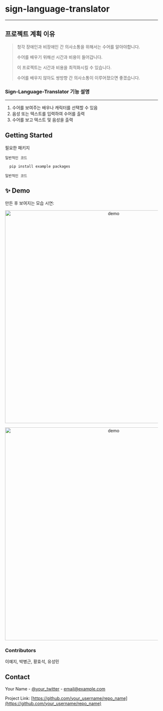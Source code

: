 # sign-language-translator
------------
## 프로젝트 계획 이유
> 청각 장애인과 비장애인 간 의사소통을 위해서는 수어를 알아야합니다.
> 
> 수어를 배우기 위해선 시간과 비용이 들어갑니다.
>
> 이 프로젝트는 시간과 비용을 최적화시킬 수 있습니다.
>
> 수어를 배우지 않아도 쌍방향 간 의사소통이 이루어졌으면 좋겠습니다.

### Sign-Language-Translator 기능 설명
------------
1. 수어를 보여주는 배우나 캐릭터를 선택할 수 있음
2. 음성 또는 텍스트를 입력하여 수어를 출력
3. 수어를 보고 텍스트 및 음성을 출력

## Getting Started
필요한 패키지

```
일반적인 코드 

  pip install example packages

일반적인 코드
 ``` 
 

## ✨ Demo

만든 후 보여지는 모습 시연:

<p align="center">
  <img width="700" align="center" src="https://s7.ezgif.com/save/ezgif-7-084891e665ea.gif" alt="demo"/>
</p>

<p align="center">
  <img width="700" align="center" src="https://s7.ezgif.com/save/ezgif-7-34308dcca66f.gif" alt="demo"/>
</p>

### Contributors
이예지, 박병근, 황효석, 유성민

## Contact
Your Name - [@your_twitter](https://twitter.com/your_username) - email@example.com

Project Link: [https://github.com/your_username/repo_name](https://github.com/your_username/repo_name)
